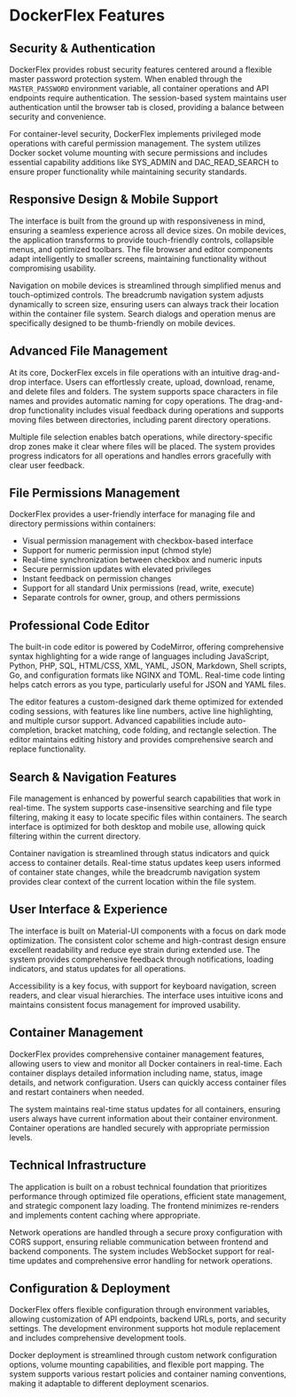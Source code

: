 # DockerFlex Features

## Security & Authentication

DockerFlex provides robust security features centered around a flexible master password protection system. When enabled through the `MASTER_PASSWORD` environment variable, all container operations and API endpoints require authentication. The session-based system maintains user authentication until the browser tab is closed, providing a balance between security and convenience. 

For container-level security, DockerFlex implements privileged mode operations with careful permission management. The system utilizes Docker socket volume mounting with secure permissions and includes essential capability additions like SYS_ADMIN and DAC_READ_SEARCH to ensure proper functionality while maintaining security standards.

## Responsive Design & Mobile Support

The interface is built from the ground up with responsiveness in mind, ensuring a seamless experience across all device sizes. On mobile devices, the application transforms to provide touch-friendly controls, collapsible menus, and optimized toolbars. The file browser and editor components adapt intelligently to smaller screens, maintaining functionality without compromising usability.

Navigation on mobile devices is streamlined through simplified menus and touch-optimized controls. The breadcrumb navigation system adjusts dynamically to screen size, ensuring users can always track their location within the container file system. Search dialogs and operation menus are specifically designed to be thumb-friendly on mobile devices.

## Advanced File Management

At its core, DockerFlex excels in file operations with an intuitive drag-and-drop interface. Users can effortlessly create, upload, download, rename, and delete files and folders. The system supports space characters in file names and provides automatic naming for copy operations. The drag-and-drop functionality includes visual feedback during operations and supports moving files between directories, including parent directory operations.

Multiple file selection enables batch operations, while directory-specific drop zones make it clear where files will be placed. The system provides progress indicators for all operations and handles errors gracefully with clear user feedback.

## File Permissions Management

DockerFlex provides a user-friendly interface for managing file and directory permissions within containers:

- Visual permission management with checkbox-based interface
- Support for numeric permission input (chmod style)
- Real-time synchronization between checkbox and numeric inputs
- Secure permission updates with elevated privileges
- Instant feedback on permission changes
- Support for all standard Unix permissions (read, write, execute)
- Separate controls for owner, group, and others permissions

## Professional Code Editor

The built-in code editor is powered by CodeMirror, offering comprehensive syntax highlighting for a wide range of languages including JavaScript, Python, PHP, SQL, HTML/CSS, XML, YAML, JSON, Markdown, Shell scripts, Go, and configuration formats like NGINX and TOML. Real-time code linting helps catch errors as you type, particularly useful for JSON and YAML files.

The editor features a custom-designed dark theme optimized for extended coding sessions, with features like line numbers, active line highlighting, and multiple cursor support. Advanced capabilities include auto-completion, bracket matching, code folding, and rectangle selection. The editor maintains editing history and provides comprehensive search and replace functionality.

## Search & Navigation Features

File management is enhanced by powerful search capabilities that work in real-time. The system supports case-insensitive searching and file type filtering, making it easy to locate specific files within containers. The search interface is optimized for both desktop and mobile use, allowing quick filtering within the current directory.

Container navigation is streamlined through status indicators and quick access to container details. Real-time status updates keep users informed of container state changes, while the breadcrumb navigation system provides clear context of the current location within the file system.

## User Interface & Experience

The interface is built on Material-UI components with a focus on dark mode optimization. The consistent color scheme and high-contrast design ensure excellent readability and reduce eye strain during extended use. The system provides comprehensive feedback through notifications, loading indicators, and status updates for all operations.

Accessibility is a key focus, with support for keyboard navigation, screen readers, and clear visual hierarchies. The interface uses intuitive icons and maintains consistent focus management for improved usability.

## Container Management

DockerFlex provides comprehensive container management features, allowing users to view and monitor all Docker containers in real-time. Each container displays detailed information including name, status, image details, and network configuration. Users can quickly access container files and restart containers when needed.

The system maintains real-time status updates for all containers, ensuring users always have current information about their container environment. Container operations are handled securely with appropriate permission levels.

## Technical Infrastructure

The application is built on a robust technical foundation that prioritizes performance through optimized file operations, efficient state management, and strategic component lazy loading. The frontend minimizes re-renders and implements content caching where appropriate.

Network operations are handled through a secure proxy configuration with CORS support, ensuring reliable communication between frontend and backend components. The system includes WebSocket support for real-time updates and comprehensive error handling for network operations.

## Configuration & Deployment

DockerFlex offers flexible configuration through environment variables, allowing customization of API endpoints, backend URLs, ports, and security settings. The development environment supports hot module replacement and includes comprehensive development tools.

Docker deployment is streamlined through custom network configuration options, volume mounting capabilities, and flexible port mapping. The system supports various restart policies and container naming conventions, making it adaptable to different deployment scenarios. 